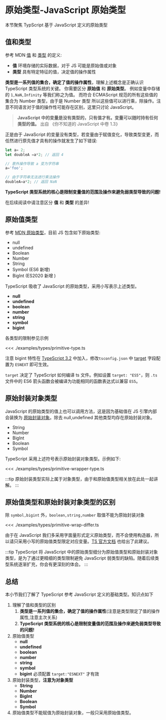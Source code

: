 # 原始类型-JavaScript 原始类型

本节聚焦 TypScript 基于 JavaScript 定义的原始类型

## 值和类型
参考 MDN [值](https://developer.mozilla.org/en-US/docs/Glossary/value) 和 [类型](https://developer.mozilla.org/en-US/docs/Glossary/Type) 的定义:
* **值** 环境存储的实际数据，对于 JS 可能是原始值或对象
* **类型** 具有特定特征的值，决定值的操作属性

**类型是一系列值的集合，确定了值的操作属性**，理解上述概念是正确认识 TypeScript 类型系统的关键。
你需要区分 **原始值** 和 **原始类型**。
例如变量中存储的 `1,NaN,Infinity` 等我们称之为值。
而符合 ECMAScript 规范的所有这些值的集合为 Number 类型，由于是 Number 类型
所以这些值可以进行乘，除操作。注意不同语言对于值的操作性可能存在区别，这里只讨论 JavaScript。

> **JavaScript 中的变量是没有类型的，只有值才有。变量可以随时持有任何类型的值。** 出自 《你不知道的 JavaScript 中卷 1.3》

正是由于 JavaScript 的变量没有类型，若变量由于赋值变化，导致类型变更，而任然进行原先值才具有的操作就发生了如下错误:

```js
let a= 2;
let doubleA =a*2; // 返回 4

// 意外操作导致 a 变为字符串
a='foo';

// 由于字符串无法进行乘法操作
doubleA=a*2; // 返回 NaN
```

**TypeScript 类型系统的核心是限制变量值的范围及操作来避免弱类型导致的问题!**


在后续阅读中请注意区分 **值** 和 **类型** 的差异!

## 原始值类型
参考 [MDN 原始类型](https://developer.mozilla.org/en-US/docs/Glossary/Primitive)，目前 JS 包含如下原始类型:
* null
* undefined
* Boolean
* Number
* String
* Symbol (ES6 新增)
* BigInt (ES2020 新增 )

TypeScript 吸收了 JavaScript 的原始类型，采用小写表示上述类型。

* **null** 
* **undefined** 
* **boolean** 
* **number** 
* **string**
* **symbol** 
* **bigint**

各类型的限制参见示例

<<< ./examples/types/primitive-type.ts

注意 bigint 特性在 [TypeScript 3.2](https://www.typescriptlang.org/docs/handbook/release-notes/typescript-3-2.html#bigint) 中加入，修改`tsconfig.json` 中 [target](https://www.typescriptlang.org/v2/en/tsconfig#target) 字段配置为 `ESNEXT` 即可生效。

`target` 决定了 TypeScript 如何编译 ts 文件。例如设置 `target: "ES5"`，则 `.ts` 文件中的 ES6 箭头函数会被编译为功能相同的函数表达式以兼容 `ES5`。

## 原始封装对象类型
JavaScript 的原始类型的值上也可以调用方法，这是因为基础值在 JS 引擎内部会装换为 [原始封装对象](https://developer.mozilla.org/en-US/docs/Glossary/Primitive#Primitive_wrapper_objects_in_JavaScript)。除去 null,undefined 其他类型均存在原始封装对象。

* String
* Number
* BigInt
* Boolean
* Symbol

TypeScript 采用上述符号表示原始封装对象类型。示例如下:

<<< ./examples/types/primitive-wrapper-type.ts


:::tip
原始封装类型实际上属于对象类型，由于和原始值类型相关放在此处一起讲解。
:::

## 原始值类型和原始封装对象类型的区别
除 `symbol,bigint` 外，`boolean,string,number` 取值不能为原始封装对象

<<< ./examples/types/primitive-wrap-differ.ts

由于在 JavaScript 我们多采用字面量形式定义原始类型，而不会使用构造器，所以请只采用小写的原始值类型限定对应变量。[TS 官方文档](https://www.typescriptlang.org/docs/handbook/declaration-files/do-s-and-don-ts.html#number-string-boolean-symbol-and-object) 也给出了此建议。

:::tip
TypeScript 将 JavaScript 中的原始类型细分为原始值类型和原始封装对象类型，是为了通过更精细的类型限制避免 JavaScript 弱类型的缺陷。随着后续类型系统逐渐扩充，你会有更深刻的体会。
:::

## 总结
本小节我们了解了 TypeScript 参考 JavaScript 定义的基础类型。知识点如下
1. 理解了值和类型的区别
   1. **类型是一系列值的集合，确定了值的操作属性**(注意是类型限定了值的操作属性,注意主次关系)
   2. **TypeScript 类型系统的核心是限制变量值的范围及操作来避免弱类型导致的问题!**
2. 原始值类型
   * **null** 
   * **undefined** 
   * **boolean** 
   * **number** 
   * **string**
   * **symbol** 
   * **bigint** 必须配置 `target:"ESNEXT"` 才有效
3. 原始封装类型，**注意为对象类型**
   * **String**
   * **Number**
   * **BigInt**
   * **Boolean**
   * **Symbol**
4. 原始值类型不能赋值为原始封装对象，一般只采用原始值类型。